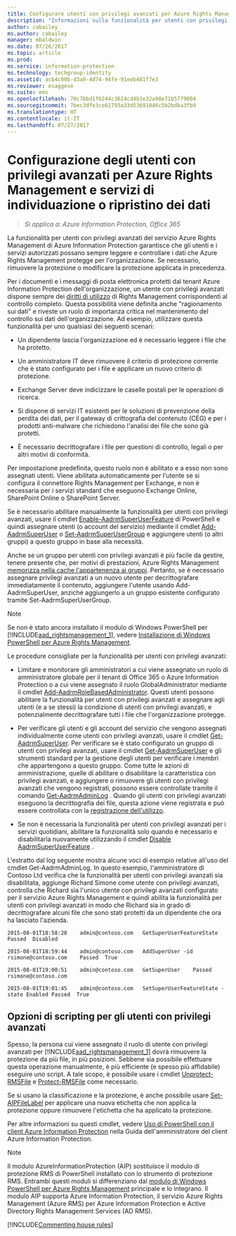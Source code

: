 ```yaml
---
title: Configurare utenti con privilegi avanzati per Azure Rights Management - AIP
description: "Informazioni sulla funzionalità per utenti con privilegi avanzati del servizio Azure Rights Management di Azure Information Protection e relativa implementazione in modo che gli utenti e i servizi autorizzati possano sempre leggere e controllare i dati che Azure Rights Management protegge per l'organizzazione. Questa possibilità viene definita anche \"ragionamento sui dati\" e riveste un ruolo di importanza critica nel mantenimento del controllo sui dati dell'organizzazione."
author: cabailey
ms.author: cabailey
manager: mbaldwin
ms.date: 07/26/2017
ms.topic: article
ms.prod: 
ms.service: information-protection
ms.technology: techgroup-identity
ms.assetid: acb4c00b-d3a9-4d74-94fe-91eeb481f7e3
ms.reviewer: esaggese
ms.suite: ems
ms.openlocfilehash: 70c7bbd1f6244c3624cd4b1e32a98e71b5779004
ms.sourcegitcommit: 7bec3dfe3ce61793a33d53691046c5b2bdba3fb9
ms.translationtype: HT
ms.contentlocale: it-IT
ms.lasthandoff: 07/27/2017
---
```

# <a name="configuring-super-users-for-azure-rights-management-and-discovery-services-or-data-recovery"></a>Configurazione degli utenti con privilegi avanzati per Azure Rights Management e servizi di individuazione o ripristino dei dati

>*Si applica a: Azure Information Protection, Office 365*

La funzionalità per utenti con privilegi avanzati del servizio Azure Rights Management di Azure Information Protection garantisce che gli utenti e i servizi autorizzati possano sempre leggere e controllare i dati che Azure Rights Management protegge per l'organizzazione. Se necessario, rimuovere la protezione o modificare la protezione applicata in precedenza. 

Per i documenti e i messaggi di posta elettronica protetti dal tenant Azure Information Protection dell'organizzazione, un utente con privilegi avanzati dispone sempre dei [diritti di utilizzo](configure-usage-rights.md) di Rights Management corrispondenti al controllo completo. Questa possibilità viene definita anche "ragionamento sui dati" e riveste un ruolo di importanza critica nel mantenimento del controllo sui dati dell'organizzazione. Ad esempio, utilizzare questa funzionalità per uno qualsiasi dei seguenti scenari:

- Un dipendente lascia l'organizzazione ed è necessario leggere i file che ha protetto.

- Un amministratore IT deve rimuovere il criterio di protezione corrente che è stato configurato per i file e applicare un nuovo criterio di protezione.

- Exchange Server deve indicizzare le caselle postali per le operazioni di ricerca.

- Si dispone di servizi IT esistenti per le soluzioni di prevenzione della perdita dei dati, per il gateway di crittografia del contenuto (CEG) e per i prodotti anti-malware che richiedono l'analisi dei file che sono già protetti.

- È necessario decrittografare i file per questioni di controllo, legali o per altri motivi di conformità.

Per impostazione predefinita, questo ruolo non è abilitato e a esso non sono assegnati utenti. Viene abilitata automaticamente per l'utente se si configura il connettore Rights Management per Exchange, e non è necessaria per i servizi standard che eseguono Exchange Online, SharePoint Online o SharePoint Server.

Se è necessario abilitare manualmente la funzionalità per utenti con privilegi avanzati, usare il cmdlet [Enable-AadrmSuperUserFeature](/powershell/aadrm/vlatest/enable-aadrmsuperuserfeature) di PowerShell e quindi assegnare utenti (o account del servizio) mediante il cmdlet [Add-AadrmSuperUser](/powershell/aadrm/vlatest/add-aadrmsuperuser) o [Set-AadrmSuperUserGroup](/powershell/aadrm/vlatest/set-aadrmsuperusergroup) e aggiungere utenti (o altri gruppi) a questo gruppo in base alla necessità. 

Anche se un gruppo per utenti con privilegi avanzati è più facile da gestire, tenere presente che, per motivi di prestazioni, Azure Rights Management [memorizza nella cache l'appartenenza ai gruppi](../plan-design/prepare.md#group-membership-caching-by-azure-rights-management). Pertanto, se è necessario assegnare privilegi avanzati a un nuovo utente per decrittografare immediatamente il contenuto, aggiungere l'utente usando Add-AadrmSuperUser, anziché aggiungerlo a un gruppo esistente configurato tramite Set-AadrmSuperUserGroup.

> [!NOTE]
> Se non è stato ancora installato il modulo di Windows PowerShell per [!INCLUDE[aad_rightsmanagement_1](../includes/aad_rightsmanagement_1_md.md)], vedere [Installazione di Windows PowerShell per Azure Rights Management](install-powershell.md).

Le procedure consigliate per la funzionalità per utenti con privilegi avanzati:

- Limitare e monitorare gli amministratori a cui viene assegnato un ruolo di amministratore globale per il tenant di Office 365 o Azure Information Protection o a cui viene assegnato il ruolo GlobalAdministrator mediante il cmdlet [Add-AadrmRoleBasedAdministrator](/powershell/module/aadrm/add-aadrmrolebasedadministrator). Questi utenti possono abilitare la funzionalità per utenti con privilegi avanzati e assegnare agli utenti (e a se stessi) la condizione di utenti con privilegi avanzati, e potenzialmente decrittografare tutti i file che l'organizzazione protegge.

- Per verificare gli utenti e gli account del servizio che vengono assegnati individualmente come utenti con privilegi avanzati, usare il cmdlet [Get-AadrmSuperUser](/powershell/module/aadrm/get-aadrmsuperuser). Per verificare se è stato configurato un gruppo di utenti con privilegi avanzati, usare il cmdlet [Get-AadrmSuperUser](/powershell/module/aadrm/get-aadrmsuperusergroup) e gli strumenti standard per la gestione degli utenti per verificare i membri che appartengono a questo gruppo. Come tutte le azioni di amministrazione, quelle di abilitare o disabilitare la caratteristica con privilegi avanzati, e aggiungere o rimuovere gli utenti con privilegi avanzati che vengono registrati, possono essere controllate tramite il comando [Get-AadrmAdminLog](/powershell/module/aadrm/get-aadrmadminlog) . Quando gli utenti con privilegi avanzati eseguono la decrittografia dei file, questa azione viene registrata e può essere controllata con la [registrazione dell'utilizzo](log-analyze-usage.md).

- Se non è necessaria la funzionalità per utenti con privilegi avanzati per i servizi quotidiani, abilitare la funzionalità solo quando è necessario e disabilitarla nuovamente utilizzando il cmdlet [Disable AadrmSuperUserFeature](/powershell/module/aadrm/disable-aadrmsuperuserfeature) .

L'estratto dal log seguente mostra alcune voci di esempio relative all'uso del cmdlet Get-AadrmAdminLog. In questo esempio, l'amministratore di Contoso Ltd verifica che la funzionalità per utenti con privilegi avanzati sia disabilitata, aggiunge Richard Simone come utente con privilegi avanzati, controlla che Richard sia l'unico utente con privilegi avanzati configurato per il servizio Azure Rights Management e quindi abilita la funzionalità per utenti con privilegi avanzati in modo che Richard sia in grado di decrittografare alcuni file che sono stati protetti da un dipendente che ora ha lasciato l'azienda.

`2015-08-01T18:58:20    admin@contoso.com   GetSuperUserFeatureState    Passed  Disabled`

`2015-08-01T18:59:44    admin@contoso.com   AddSuperUser -id rsimone@contoso.com    Passed  True`

`2015-08-01T19:00:51    admin@contoso.com   GetSuperUser    Passed  rsimone@contoso.com`

`2015-08-01T19:01:45    admin@contoso.com   SetSuperUserFeatureState -state Enabled Passed  True`

## <a name="scripting-options-for-super-users"></a>Opzioni di scripting per gli utenti con privilegi avanzati
Spesso, la persona cui viene assegnato il ruolo di utente con privilegi avanzati per [!INCLUDE[aad_rightsmanagement_1](../includes/aad_rightsmanagement_1_md.md)] dovrà rimuovere la protezione da più file, in più posizioni. Sebbene sia possibile effettuare questa operazione manualmente, è più efficiente (e spesso più affidabile) eseguire uno script. A tale scopo, è possibile usare i cmdlet [Unprotect-RMSFile](/powershell/module/azureinformationprotection/unprotect-rmsfile) e [Protect-RMSFile](/powershell/module/azureinformationprotection/protect-rmsfile) come necessario. 

Se si usano la classificazione e la protezione, è anche possibile usare [Set-AIPFileLabel](/powershell/module/azureinformationprotection/set-aipfilelabel) per applicare una nuova etichetta che non applica la protezione oppure rimuovere l'etichetta che ha applicato la protezione. 

Per altre informazioni su questi cmdlet, vedere [Uso di PowerShell con il client Azure Information Protection](../rms-client/client-admin-guide-powershell.md) nella Guida dell'amministratore del client Azure Information Protection.

> [!NOTE]
> Il modulo AzureInformationProtection (AIP) sostituisce il modulo di protezione RMS di PowerShell installato con lo strumento di protezione RMS. Entrambi questi moduli si differenziano dal [modulo di Windows PowerShell per Azure Rights Management](administer-powershell.md) principale e lo integrano. Il modulo AIP supporta Azure Information Protection, il servizio Azure Rights Management (Azure RMS) per Azure Information Protection e Active Directory Rights Management Services (AD RMS).

[!INCLUDE[Commenting house rules](../includes/houserules.md)]

